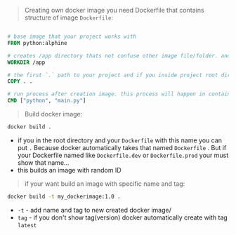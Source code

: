 > Creating own docker image you need Dockerfile that contains structure of image
`Dockerfile`:
```dockerfile

# base image that your project works with
FROM python:alphine

# creates /app directory thats not confuse other image file/folder. and your location was there
WORKDIR /app

# the first `.` path to your project and if you inside project root directory you can write `.` | the second `.` show path inside the image it will be `/app`
COPY . .

# run process after creation image. this process will happen in container, nor in an image
CMD ["python", "main.py"]
```

> Build docker image:
```sh
docker build .
```
 - if you in the root directory and your `Dockerfile` with this name you can put `.` Because docker automatically takes that named `Dockerfile` . But if your Dockerfile named like `Dockerfile.dev` or `Dockerfile.prod` your must show that name...
 - this builds an image with random ID

> if your want build an image with specific name and tag:
```sh
docker build -t my_dockerimage:1.0 .
```

 - `-t` - add name and tag to new created docker image/
 - `tag` - if you don't show tag(version) docker automatically create with tag `latest`